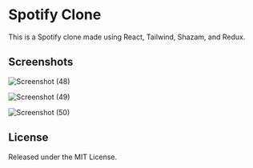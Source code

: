 # Spotify Clone

This is a Spotify clone made using React, Tailwind, Shazam, and Redux.

## Screenshots

![Screenshot (48)](https://github.com/abanerjee26/music-player/assets/152780432/4e11b4de-b542-4616-86e3-bb265ed618af)

![Screenshot (49)](https://github.com/abanerjee26/music-player/assets/152780432/fd820ff0-6b24-4658-95d7-49623fe4d81d)

![Screenshot (50)](https://github.com/abanerjee26/music-player/assets/152780432/0e1b297e-308f-4430-b91f-6a058c7d1076)

## License

Released under the MIT License.

